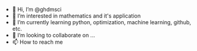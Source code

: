 - 👋 Hi, I’m @ghdmsci
- 👀 I’m interested in mathematics and it's application
- 🌱 I’m currently learning python, optimization, machine learning, github, etc.
- 💞️ I’m looking to collaborate on ...
- 📫 How to reach me 

<!---
ghdmsci/ghdmsci is a ✨ special ✨ repository because its `README.md` (this file) appears on your GitHub profile.
You can click the Preview link to take a look at your changes.
--->
